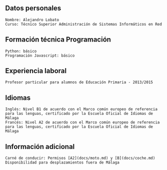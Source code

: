 ## Datos personales

	Nombre: Alejandro Lobato
	Curso: Técnico Superior Administración de Sistemas Informáticos en Red


## Formación técnica Programación

	Python: básico
	Programación Javascript: básico


## Experiencia laboral

	Profesor particular para alumnos de Educación Primaria - 2013/2015


## Idiomas

	Inglés: Nivel B1 de acuerdo con el Marco común europeo de referencia para las lenguas, certificado por la Escuela Oficial de Idiomas de Málaga
	Francés: Nivel A2 de acuerdo con el Marco común europeo de referencia para las lenguas, certificado por la Escuela Oficial de Idiomas de Málaga


## Información adicional

	Carné de conducir: Permisos [A2](docs/moto.md) y [B](docs/coche.md)
	Disponibilidad para desplazamientos fuera de Málaga
